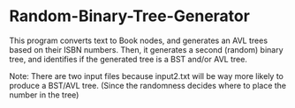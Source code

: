 # Random-Binary-Tree-Generator
This program converts text to Book nodes, and generates an AVL trees based on their ISBN numbers. Then, it generates a second (random) binary tree, and identifies if the generated tree is a BST and/or AVL tree.

Note: There are two input files because input2.txt will be way more likely to produce a BST/AVL tree. (Since the randomness decides where to place the number in the tree)
